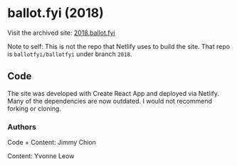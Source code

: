 # ballot.fyi (2018)
Visit the archived site: [2018.ballot.fyi](2018.ballot.fyi)

Note to self: This is not the repo that Netlify uses to build the site. That repo is `ballotfyi/ballotfyi` under branch `2018`.

## Code
The site was developed with Create React App and deployed via Netlify. Many of the dependencies are now outdated. I would not recommend forking or cloning.


### Authors
Code + Content: Jimmy Chion

Content: Yvonne Leow
